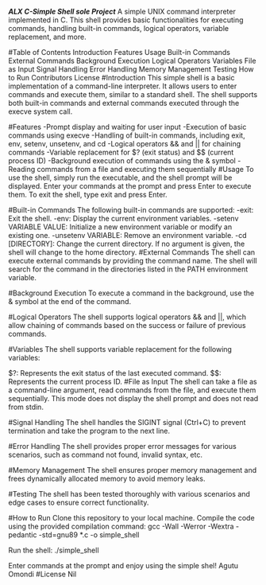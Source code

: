 ***ALX C-Simple Shell sole Project***
A simple UNIX command interpreter implemented in C. This shell provides basic functionalities for executing commands, handling built-in commands, logical operators, variable replacement, and more.

#Table of Contents
Introduction
Features
Usage
Built-in Commands
External Commands
Background Execution
Logical Operators
Variables
File as Input
Signal Handling
Error Handling
Memory Management
Testing
How to Run
Contributors
License
#Introduction
This simple shell is a basic implementation of a command-line interpreter. It allows users to enter commands and execute them, similar to a standard shell. The shell supports both built-in commands and external commands executed through the execve system call.

#Features
-Prompt display and waiting for user input
-Execution of basic commands using execve
-Handling of built-in commands, including exit, env, setenv, unsetenv, and cd
-Logical operators && and || for chaining commands
-Variable replacement for $? (exit status) and $$ (current process ID)
-Background execution of commands using the & symbol
-Reading commands from a file and executing them sequentially
#Usage
To use the shell, simply run the executable, and the shell prompt will be displayed. Enter your commands at the prompt and press Enter to execute them. To exit the shell, type exit and press Enter.

#Built-in Commands
The following built-in commands are supported:
-exit: Exit the shell.
-env: Display the current environment variables.
-setenv VARIABLE VALUE: Initialize a new environment variable or modify an existing one.
-unsetenv VARIABLE: Remove an environment variable.
-cd [DIRECTORY]: Change the current directory. If no argument is given, the shell will change to the home directory.
#External Commands
The shell can execute external commands by providing the command name. The shell will search for the command in the directories listed in the PATH environment variable.

#Background Execution
To execute a command in the background, use the & symbol at the end of the command.

#Logical Operators
The shell supports logical operators && and ||, which allow chaining of commands based on the success or failure of previous commands.

#Variables
The shell supports variable replacement for the following variables:

$?: Represents the exit status of the last executed command.
$$: Represents the current process ID.
#File as Input
The shell can take a file as a command-line argument, read commands from the file, and execute them sequentially. This mode does not display the shell prompt and does not read from stdin.

#Signal Handling
The shell handles the SIGINT signal (Ctrl+C) to prevent termination and take the program to the next line.

#Error Handling
The shell provides proper error messages for various scenarios, such as command not found, invalid syntax, etc.

#Memory Management
The shell ensures proper memory management and frees dynamically allocated memory to avoid memory leaks.

#Testing
The shell has been tested thoroughly with various scenarios and edge cases to ensure correct functionality.

#How to Run
Clone this repository to your local machine.
Compile the code using the provided compilation command:
gcc -Wall -Werror -Wextra -pedantic -std=gnu89 *.c -o simple_shell

Run the shell:
./simple_shell

Enter commands at the prompt and enjoy using the simple shel!
Agutu Omondi
#License
Nil

